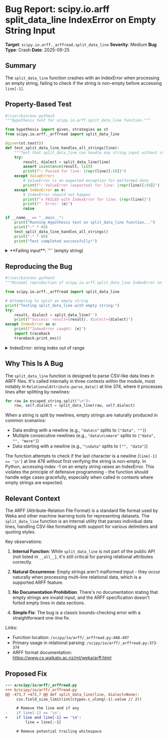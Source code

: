 # Bug Report: scipy.io.arff split_data_line IndexError on Empty String Input

**Target**: `scipy.io.arff._arffread.split_data_line`
**Severity**: Medium
**Bug Type**: Crash
**Date**: 2025-09-25

## Summary

The `split_data_line` function crashes with an IndexError when processing an empty string, failing to check if the string is non-empty before accessing `line[-1]`.

## Property-Based Test

```python
#!/usr/bin/env python3
"""Hypothesis test for scipy.io.arff.split_data_line function."""

from hypothesis import given, strategies as st
from scipy.io.arff._arffread import split_data_line

@given(st.text())
def test_split_data_line_handles_all_strings(line):
    """Test that split_data_line can handle any string input without crashing."""
    try:
        result, dialect = split_data_line(line)
        assert isinstance(result, list)
        print(f"✓ Passed for line: {repr(line)[:50]}")
    except ValueError:
        # ValueError is an expected exception for malformed data
        print(f"✓ ValueError (expected) for line: {repr(line)[:50]}")
    except IndexError as e:
        # IndexError should not happen
        print(f"✗ FAILED with IndexError for line: {repr(line)}")
        print(f"  Error: {e}")
        raise

if __name__ == "__main__":
    print("Running Hypothesis test on split_data_line function...")
    print("-" * 60)
    test_split_data_line_handles_all_strings()
    print("-" * 60)
    print("Test completed successfully!")
```

<details>

<summary>
**Failing input**: `''` (empty string)
</summary>
```
Running Hypothesis test on split_data_line function...
------------------------------------------------------------
✗ FAILED with IndexError for line: ''
  Error: string index out of range
✓ Passed for line: 'x@Y𢳭\U000a6288ù'
✓ Passed for line: '\U00109e24é'
✓ Passed for line: '\x96矬}\x8f'
✓ Passed for line: 'ÏApàÜØ×eR'
✓ Passed for line: 'Õ¶õ\U000b126b(Ùí\U000dbb17'
✓ Passed for line: '¿Ò\x1fZÀ`'
✓ Passed for line: ':Il8¿F𞊚\U0001d3ba\U000e4294¡'
✓ Passed for line: 'xb-\x0b'
✓ Passed for line: '\x9b\U0003cb7fö\U0003ec52=-\U00107365'
✗ FAILED with IndexError for line: ''
  Error: string index out of range
✗ FAILED with IndexError for line: ''
  Error: string index out of range
Traceback (most recent call last):
  File "/home/npc/pbt/agentic-pbt/worker_/63/hypo.py", line 26, in <module>
    test_split_data_line_handles_all_strings()
    ~~~~~~~~~~~~~~~~~~~~~~~~~~~~~~~~~~~~~~~~^^
  File "/home/npc/pbt/agentic-pbt/worker_/63/hypo.py", line 8, in test_split_data_line_handles_all_strings
    def test_split_data_line_handles_all_strings(line):
                   ^^^
  File "/home/npc/miniconda/lib/python3.13/site-packages/hypothesis/core.py", line 2124, in wrapped_test
    raise the_error_hypothesis_found
  File "/home/npc/pbt/agentic-pbt/worker_/63/hypo.py", line 11, in test_split_data_line_handles_all_strings
    result, dialect = split_data_line(line)
                      ~~~~~~~~~~~~~~~^^^^^^
  File "/home/npc/.local/lib/python3.13/site-packages/scipy/io/arff/_arffread.py", line 476, in split_data_line
    if line[-1] == '\n':
       ~~~~^^^^
IndexError: string index out of range
Falsifying example: test_split_data_line_handles_all_strings(
    line='',
)
Explanation:
    These lines were always and only run by failing examples:
        /home/npc/pbt/agentic-pbt/worker_/63/hypo.py:14
```
</details>

## Reproducing the Bug

```python
#!/usr/bin/env python3
"""Minimal reproduction of scipy.io.arff.split_data_line IndexError on empty string."""

from scipy.io.arff._arffread import split_data_line

# Attempting to split an empty string
print("Testing split_data_line with empty string:")
try:
    result, dialect = split_data_line('')
    print(f"Success: result={result}, dialect={dialect}")
except IndexError as e:
    print(f"IndexError caught: {e}")
    import traceback
    traceback.print_exc()
```

<details>

<summary>
IndexError: string index out of range
</summary>
```
Traceback (most recent call last):
  File "/home/npc/pbt/agentic-pbt/worker_/63/repo.py", line 9, in <module>
    result, dialect = split_data_line('')
                      ~~~~~~~~~~~~~~~^^^^
  File "/home/npc/.local/lib/python3.13/site-packages/scipy/io/arff/_arffread.py", line 476, in split_data_line
    if line[-1] == '\n':
       ~~~~^^^^
IndexError: string index out of range
Testing split_data_line with empty string:
IndexError caught: string index out of range
```
</details>

## Why This Is A Bug

The `split_data_line` function is designed to parse CSV-like data lines in ARFF files. It's called internally in three contexts within the module, most notably in `RelationalAttribute.parse_data()` at line 374, where it processes lines after splitting by newlines:

```python
for raw in escaped_string.split("\n"):
    row, self.dialect = split_data_line(raw, self.dialect)
```

When a string is split by newlines, empty strings are naturally produced in common scenarios:
- Data ending with a newline (e.g., `"data\n"` splits to `["data", ""]`)
- Multiple consecutive newlines (e.g., `"data\n\nmore"` splits to `["data", "", "more"]`)
- Data starting with a newline (e.g., `"\ndata"` splits to `["", "data"]`)

The function attempts to check if the last character is a newline (`line[-1] == '\n'`) at line 476 without first verifying the string is non-empty. In Python, accessing index -1 on an empty string raises an IndexError. This violates the principle of defensive programming - the function should handle edge cases gracefully, especially when called in contexts where empty strings are expected.

## Relevant Context

The ARFF (Attribute-Relation File Format) is a standard file format used by Weka and other machine learning tools for representing datasets. The `split_data_line` function is an internal utility that parses individual data lines, handling CSV-like formatting with support for various delimiters and quoting styles.

Key observations:
1. **Internal Function**: While `split_data_line` is not part of the public API (not listed in `__all__`), it's still critical for parsing relational attributes correctly.

2. **Natural Occurrence**: Empty strings aren't malformed input - they occur naturally when processing multi-line relational data, which is a supported ARFF feature.

3. **No Documentation Prohibition**: There's no documentation stating that empty strings are invalid input, and the ARFF specification doesn't forbid empty lines in data sections.

4. **Simple Fix**: The bug is a classic bounds-checking error with a straightforward one-line fix.

Links:
- Function location: `/scipy/io/arff/_arffread.py:468-497`
- Primary usage in relational parsing: `/scipy/io/arff/_arffread.py:373-374`
- ARFF format documentation: https://www.cs.waikato.ac.nz/ml/weka/arff.html

## Proposed Fix

```diff
--- a/scipy/io/arff/_arffread.py
+++ b/scipy/io/arff/_arffread.py
@@ -473,7 +473,7 @@ def split_data_line(line, dialect=None):
     csv.field_size_limit(int(ctypes.c_ulong(-1).value // 2))

     # Remove the line end if any
-    if line[-1] == '\n':
+    if line and line[-1] == '\n':
         line = line[:-1]

     # Remove potential trailing whitespace
```